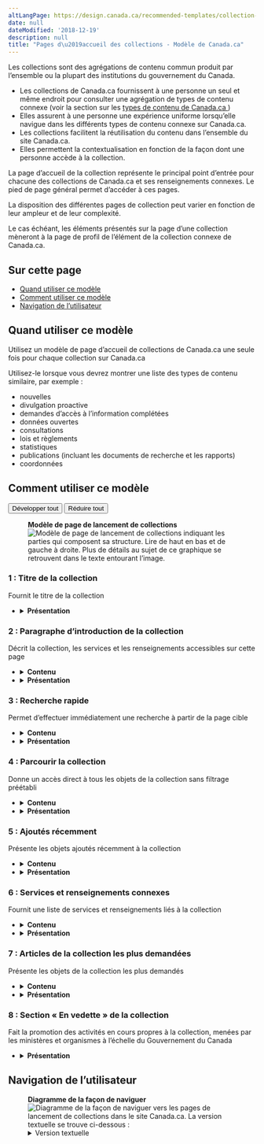 ```yaml
---
altLangPage: https://design.canada.ca/recommended-templates/collection-landing-pages.html
date: null
dateModified: '2018-12-19'
description: null
title: "Pages d\u2019accueil des collections - Modèle de Canada.ca"
---
```



<div>
 
 <p>
  Les collections sont des agrégations de contenu commun produit par l’ensemble ou la plupart des institutions du gouvernement du Canada.
 </p>
 <ul>
  <li>
   Les collections de Canada.ca fournissent à une personne un seul et même endroit pour consulter une agrégation de types de contenu connexe (voir la section sur les
   <a href="{{ site.url }}/architecture/types-contenus.html">
    types de contenu de Canada.ca
   </a>
   )
  </li>
  <li>
   Elles assurent à une personne une expérience uniforme lorsqu’elle navigue dans les différents types de contenu connexe sur Canada.ca.
  </li>
  <li>
   Les collections facilitent la réutilisation du contenu dans l’ensemble du site Canada.ca.
  </li>
  <li>
   Elles permettent la contextualisation en fonction de la façon dont une personne accède à la collection.
  </li>
 </ul>
 <p>
  La page d’accueil de la collection représente le principal point d’entrée pour chacune des collections de Canada.ca et ses renseignements connexes. Le pied de page général permet d’accéder à ces pages.
 </p>
 <p>
  La disposition des différentes pages de collection peut varier en fonction de leur ampleur et de leur complexité.
 </p>
 <p>
  Le cas échéant, les éléments présentés sur la page d’une collection mèneront à la page de profil de l’élément de la collection connexe de Canada.ca.
 </p>
 <section>
  <h2>
   Sur cette page
  </h2>
  <ul>
   <li>
    <a href="#utilisation">
     Quand utiliser ce modèle
    </a>
   </li>
   <li>
    <a href="#specifications">
     Comment utiliser ce modèle
    </a>
   </li>
   <li>
    <a href="#navigation">
     Navigation de l’utilisateur
    </a>
   </li>
  </ul>
 </section>
 <section>
  <h2 id="utilisation">
   Quand utiliser ce modèle
  </h2>
  <p>
   Utilisez un modèle de page d’accueil de collections de Canada.ca une seule fois pour chaque collection sur Canada.ca
  </p>
  <p>
   Utilisez-le lorsque vous devrez montrer une liste des types de contenu similaire, par exemple :
  </p>
  <ul>
   <li>
    nouvelles
   </li>
   <li>
    divulgation proactive
   </li>
   <li>
    demandes d’accès à l’information complétées
   </li>
   <li>
    données ouvertes
   </li>
   <li>
    consultations
   </li>
   <li>
    lois et règlements
   </li>
   <li>
    statistiques
   </li>
   <li>
    publications (incluant les documents de recherche et les rapports)
   </li>
   <li>
    coordonnées
   </li>
  </ul>
 </section>
 <section>
  <h2 id="specifications">
   Comment utiliser ce modèle
  </h2>
  <div class="btn-group mrgn-bttm-sm">
   <button class="btn btn-default wb-toggle" data-toggle='{"selector": "details", "parent": "#template-elements", "type": "on"}' type="button">
    Développer tout
   </button>
   <button class="btn btn-default wb-toggle" data-toggle='{"selector": "details", "parent": "#template-elements", "type": "off"}' type="button">
    Réduire tout
   </button>
  </div>
  <div class="row">
   <div class="col-lg-6 pull-right">
    <figure class="mrgn-bttm-lg">
     <figcaption class="text-center">
      <b>
       Modèle de page de lancement de collections
      </b>
     </figcaption>
     <img alt="Modèle de page de lancement de collections indiquant les parties qui composent sa structure. Lire de haut en bas et de gauche à droite. Plus de détails au sujet de ce graphique se retrouvent dans le texte entourant l’image." class="full-width" src="https://www.canada.ca/content//dam/tbs-sct/images/government-communications/canada-content-style-guide/collection-landing-page-fra-02.jpg"/>
    </figure>
   </div>
   <div class="col-lg-6 pull-left">
    <section id="template-elements">
     <section>
      <h3>
       1 : Titre de la collection
      </h3>
      <p>
       Fournit le titre de la collection
      </p>
      <ul class="list-unstyled">
       <li id="element2">
        <details class="mrgn-bttm-sm">
         <summary class="wb-toggle" data-toggle='{"print":"on"}'>
          <strong>
           Présentation
          </strong>
         </summary>
         <ul>
          <li>
           Le titre de la collection doit être une balise H1 unique.
          </li>
          <li>
           Il doit être la première composante de la page.
          </li>
         </ul>
        </details>
       </li>
      </ul>
     </section>
     <section>
      <h3>
       2 : Paragraphe d’introduction de la collection
      </h3>
      <p>
       Décrit la collection, les services et les renseignements accessibles sur cette page
      </p>
      <ul class="list-unstyled">
       <li id="element3">
        <details class="mrgn-bttm-sm">
         <summary class="wb-toggle" data-toggle='{"print":"on"}'>
          <strong>
           Contenu
          </strong>
         </summary>
         <ul>
          <li>
           Elle donne un aperçu de la collection.
          </li>
          <li>
           Le texte doit être court et concis.
          </li>
          <li>
           Le contenu est rédigé pour un niveau de scolarité secondaire (pointage de 100 et moins dans
           <a href="http://www.scolarius.com/">
            Scolarius
           </a>
           )
          </li>
         </ul>
        </details>
       </li>
       <li id="element4">
        <details class="mrgn-bttm-sm">
         <summary class="wb-toggle" data-toggle='{"print":"on"}'>
          <strong>
           Présentation
          </strong>
         </summary>
         <ul>
          <li>
           Cette composante figure sous le titre de la collection.
          </li>
         </ul>
        </details>
       </li>
      </ul>
     </section>
     <section>
      <h3>
       3 : Recherche rapide
      </h3>
      <p>
       Permet d’effectuer immédiatement une recherche à partir de la page cible
      </p>
      <ul class="list-unstyled">
       <li id="element5">
        <details class="mrgn-bttm-sm">
         <summary class="wb-toggle" data-toggle='{"print":"on"}'>
          <strong>
           Contenu
          </strong>
         </summary>
         <ul>
          <li>
           Elle doit être mise en œuvre en se servant des composantes pertinentes de la
           <abbr title="Boîte à outils de l’expérience Web">
            BOEW
           </abbr>
           .
          </li>
         </ul>
        </details>
       </li>
       <li id="element6">
        <details class="mrgn-bttm-sm">
         <summary class="wb-toggle" data-toggle='{"print":"on"}'>
          <strong>
           Présentation
          </strong>
         </summary>
         <ul>
          <li>
           Cette composante se trouve sous le paragraphe d’introduction de la collection.
          </li>
          <li>
           L’étiquette de l’en-tête est « Trouver un/une [article de la collection] ».
          </li>
         </ul>
        </details>
       </li>
      </ul>
     </section>
     <section>
      <h3>
       4 : Parcourir la collection
      </h3>
      <p>
       Donne un accès direct à tous les objets de la collection sans filtrage préétabli
      </p>
      <ul class="list-unstyled">
       <li id="element7">
        <details class="mrgn-bttm-sm">
         <summary class="wb-toggle" data-toggle='{"print":"on"}'>
          <strong>
           Contenu
          </strong>
         </summary>
         <ul>
          <li>
           Elle donne un accès non filtré à l’index à facettes de la collection.
          </li>
         </ul>
        </details>
       </li>
       <li id="element8">
        <details class="mrgn-bttm-sm">
         <summary class="wb-toggle" data-toggle='{"print":"on"}'>
          <strong>
           Présentation
          </strong>
         </summary>
         <ul>
          <li>
           Cette composante se trouve sous la fonction de recherche rapide.
          </li>
          <li>
           L’étiquette de l’en-tête est « Parcourez [articles de la collection] ».
          </li>
         </ul>
        </details>
       </li>
      </ul>
     </section>
     <section>
      <h3>
       5 : Ajoutés récemment
      </h3>
      <p>
       Présente les objets ajoutés récemment à la collection
      </p>
      <ul class="list-unstyled">
       <li id="element9">
        <details class="mrgn-bttm-sm">
         <summary class="wb-toggle" data-toggle='{"print":"on"}'>
          <strong>
           Contenu
          </strong>
         </summary>
         <ul>
          <li>
           Elle donne la liste des objets de la collection les plus récents en fonction de la date à laquelle ils ont été ajoutés à la collection.
          </li>
          <li>
           Il est recommandé d’afficher au moins deux liens.
          </li>
          <li>
           Il ne doit pas y avoir plus de sept liens.
          </li>
          <li>
           Cette composante fournit des liens renvoyant à tous les objets de la collection triés par date.
          </li>
         </ul>
        </details>
       </li>
       <li id="element10">
        <details class="mrgn-bttm-sm">
         <summary class="wb-toggle" data-toggle='{"print":"on"}'>
          <strong>
           Présentation
          </strong>
         </summary>
         <ul>
          <li>
           Cette composante se trouve à droite de la fonction de recherche rapide.
          </li>
          <li>
           L’étiquette de l’en-tête est « Derniers [articles de la collection] ».
          </li>
         </ul>
        </details>
       </li>
      </ul>
     </section>
     <section>
      <h3>
       6 : Services et renseignements connexes
      </h3>
      <p>
       Fournit une liste de services et renseignements liés à la collection
      </p>
      <ul class="list-unstyled">
       <li id="element11">
        <details class="mrgn-bttm-sm">
         <summary class="wb-toggle" data-toggle='{"print":"on"}'>
          <strong>
           Contenu
          </strong>
         </summary>
         <ul>
          <li>
           Elle fournit une liste de sujets, de services et de renseignements liés à la collection.
          </li>
          <li>
           L’ordre dans lequel les services et les renseignements sont présentés est établi en fonction des données relatives au nombre de pages vues et des recherches effectuées sur les utilisateurs.
          </li>
          <li>
           Il est recommandé d’afficher au moins six éléments.
          </li>
          <li>
           Il ne doit pas y avoir plus de 15 éléments.
          </li>
          <li>
           La limite idéale du texte des hyperliens est de 45 caractères, en comptant les espaces, dans les deux langues officielles, mais elle peut aller jusqu’à 75 caractères, en comptant les espaces.
          </li>
          <li>
           Le texte de la description (c.-à-d. le lien d’entrée) ne doit pas dépasser 120 caractères, en comptant les espaces, dans les deux langues officielles. Il ne contient pas de texte en hyperlien.
          </li>
         </ul>
        </details>
       </li>
       <li id="element12">
        <details class="mrgn-bttm-sm">
         <summary class="wb-toggle" data-toggle='{"print":"on"}'>
          <strong>
           Présentation
          </strong>
         </summary>
         <ul>
          <li>
           Cette composante se trouve sous « Parcourez [articles de la collection] ».
          </li>
          <li>
           L’étiquette de l’en-tête est « Services et renseignements connexes ».
          </li>
          <li>
           Les sujets sont présentés en ordre de priorité, de gauche à droite.
          </li>
         </ul>
        </details>
       </li>
      </ul>
     </section>
     <section>
      <h3>
       7 : Articles de la collection les plus demandées
      </h3>
      <p>
       Présente les objets de la collection les plus demandés
      </p>
      <ul class="list-unstyled">
       <li id="element13">
        <details class="mrgn-bttm-sm">
         <summary class="wb-toggle" data-toggle='{"print":"on"}'>
          <strong>
           Contenu
          </strong>
         </summary>
         <ul>
          <li>
           Utilisez la configuration
           <a href="{{ site.url }}/architecture/configurations-conception-communes.html#en-demande">
            En demande
           </a>
           .
          </li>
         </ul>
        </details>
       </li>
       <li id="element14">
        <details class="mrgn-bttm-sm">
         <summary class="wb-toggle" data-toggle='{"print":"on"}'>
          <strong>
           Présentation
          </strong>
         </summary>
         <ul>
          <li>
           Cette composante se trouve à droite de la fonction de recherche rapide.
          </li>
          <li>
           L’étiquette de l’en-tête est « [Articles de la collection] les plus demandés ».
          </li>
         </ul>
        </details>
       </li>
      </ul>
     </section>
     <section>
      <h3>
       8 : Section « En vedette » de la collection
      </h3>
      <p>
       Fait la promotion des activités en cours propres à la collection, menées par les ministères et organismes à l’échelle du Gouvernement du Canada
      </p>
      <ul class="list-unstyled">
       <li id="element16">
        <details class="mrgn-bttm-sm">
         <summary class="wb-toggle" data-toggle='{"print":"on"}'>
          <strong>
           Présentation
          </strong>
         </summary>
         <ul>
          <li>
           Utilisez la configuration
           <a href="{{ site.url }}/architecture/configurations-conception-communes.html#vignettes-promotionnelles">
            Promotions contextuelles
           </a>
           .
          </li>
         </ul>
        </details>
       </li>
      </ul>
     </section>
    </section>
   </div>
  </div>
 </section>
 <section>
  <h2 id="navigation">
   Navigation de l’utilisateur
  </h2>
  <figure class="mrgn-bttm-lg">
   <figcaption class="text-center">
    <b>
     Diagramme de la façon de naviguer
    </b>
   </figcaption>
   <img alt="Diagramme de la façon de naviguer vers les pages de lancement de collections dans le site Canada.ca. La version textuelle se trouve ci-dessous :" class="img-responsive center-block" src="https://www.canada.ca/content//dam/tbs-sct/images/government-communications/canada-content-style-guide/collections-pages-ia-fra.png"/>
   <details>
    <summary class="wb-toggle" data-toggle='{"print":"on"}'>
     Version textuelle
    </summary>
    <p>
     Le pied de page général du site donne accès aux collections de Canada.ca par l’intermédiaire de la page cible de la collection voulue.
    </p>
    <p>
     Le principe fondamental pour l’organisation d’une collection repose sur un type de contenu unique ou un regroupement de types de contenu connexe. Les collections peuvent comprendre au moins deux types de navigation dans le contenu :
    </p>
    <ul>
     <li>
      Accès non filtré – permettant à une personne de voir tous les éléments puis de les filtrer par l’entremise des facettes de l’architecture de l’information (par exemple, thèmes, sujets, institutions), au besoin.
     </li>
     <li>
      Accès préfiltré – permettant à une personne de voir tous les éléments par facette de l’architecture de l’information puis de supprimer ou de changer le filtre, au besoin.
     </li>
    </ul>
    <p>
     L’accès non filtré aux collections de Canada.ca est facilité au moyen de liens insérés dans le pied de page général. L’accès préfiltré est contextuel, c’est-à-dire qu’il est donné par l’entremise de liens figurant sur des pages de thèmes, des pages de sujets ou des pages de profils institutionnels.
    </p>
   </details>
  </figure>
 </section>
</div>


